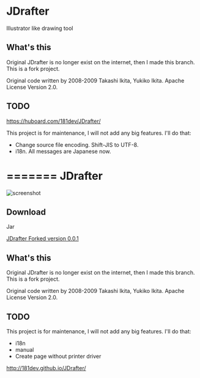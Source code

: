 JDrafter
========

Illustrator like drawing tool


What's this
-----------

Original JDrafter is no longer exist on the internet, then I made this branch. This is a fork project.

Original code written by 2008-2009 Takashi Ikita, Yukiko Ikita. Apache License Version 2.0.

TODO
-------

https://huboard.com/181dev/JDrafter/

This project is for maintenance, I will not add any big features. I'll do that:

 * Change source file encoding. Shift-JIS to UTF-8.
 * i18n. All messages are Japanese now.

=======
JDrafter
========
![screenshot](http://181dev.github.io/JDrafter/files/sc.png)

Download
--------

Jar

 [JDrafter Forked version 0.0.1](http://181dev.github.io/JDrafter/files/jdrafter_fork_001.zip)


What's this
-----------

Original JDrafter is no longer exist on the internet, then I made this branch. This is a fork project.

Original code written by 2008-2009 Takashi Ikita, Yukiko Ikita. Apache License Version 2.0.

TODO
-------

This project is for maintenance, I will not add any big features. I'll do that:

 * i18n
 * manual
 * Create page without printer driver

http://181dev.github.io/JDrafter/

